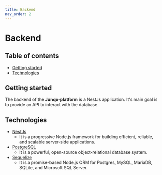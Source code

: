 ```yaml
---
title: Backend
nav_order: 2
---
```


<!-- omit in toc -->
# Backend

<!-- omit in toc -->
## Table of contents

- [Getting started](#getting-started)
- [Technologies](#technologies)

## Getting started

The backend of the **Junqo-platform** is a NestJs application.
It's main goal is to provide an API to interact with the database.

## Technologies

- [NestJs](https://nestjs.com/)
  - It is a progressive Node.js framework for building efficient, reliable, and scalable server-side applications.
- [PostgreSQL](https://www.postgresql.org/)
  - It is a powerful, open-source object-relational database system.
- [Sequelize](https://sequelize.org/)
  - It is a promise-based Node.js ORM for Postgres, MySQL, MariaDB, SQLite, and Microsoft SQL Server.
